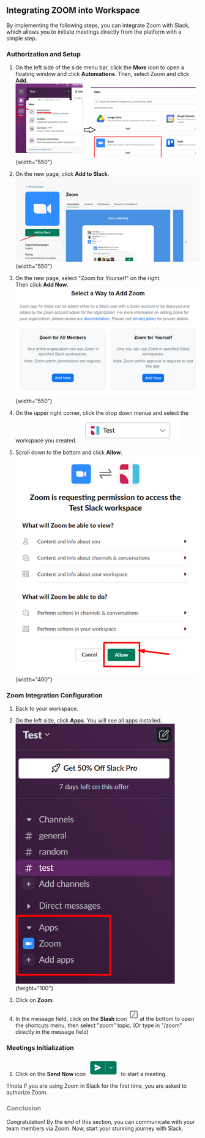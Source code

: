<br>

## Integrating ZOOM into Workspace

By implementing the following steps, you can integrate Zoom with Slack, which allows you to initiate meetings directly from the platform with a simple step.

### Authorization and Setup

1. On the left side of the side menu bar, click the **More** icon to open a floating window and click **Automations**. Then, select Zoom and click **Add**.  
    ![find zoom](.\images\find_zoom.png){width="550"}

2. On the new page, click **Add to Slack**.  
    ![add to slack](.\images\add_to_slack.png){width="550"}

3. On the new page, select "Zoom for Yourself" on the right.  
Then click **Add Now**.  
    ![add to slack](.\images\zoom_ways.png){width="550"}  

4. On the upper right corner, click the drop down menue and select the workspace you created.
    ![choose workspace](.\images\choose_workspace.jpg)

5. Scroll down to the bottom and click **Allow**.  
    ![allow add](.\images\apply_allow.png){width="400"}

### Zoom Integration Configuration

1. Back to your workspace.

2. On the left side, click **Apps**. You will see all apps installed.  
    ![apps](.\images\apps_installed.png){height="100"}

3. Click on **Zoom**.

4. In the message field, click on the **Slash** icon ![slash_icon](.\images\slash_icon.png)at the bottom to open the shortcuts menu, then select "zoom" topic. (Or type in "/zoom" directly in the message field)

### Meetings Initialization

1. Click on the **Send Now** icon ![send_icon](.\images\send_icon.png) to start a meeting.  

!!!note
    If you are using Zoom in Slack for the first time, you are asked to authorize Zoom.

    
### <span style="color:grey"> Conclusion </span>  

Congratulation! By the end of this section, you can communicate with your team members via Zoom. Now, start your stunning journey with Slack.

